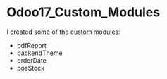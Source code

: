 # Odoo17_Custom_Modules

I created some of the custom modules:

- pdfReport
- backendTheme
- orderDate
- posStock
